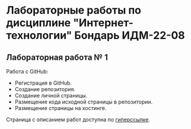 # Лабораторные работы по дисциплине "Интернет-технологии" Бондарь ИДМ-22-08

## Лабораторная работа № 1

Работа с GitHub: 
- Регистрация в GitHub.
- Создание репозитория.
- Создание личной страницы.
- Размещение кода исходной страницы в репозитории.
- Размещение страницы на хостинге.

Страница с описанием работ доступна по [гиперссылке](https://numerolog.github.io/).
